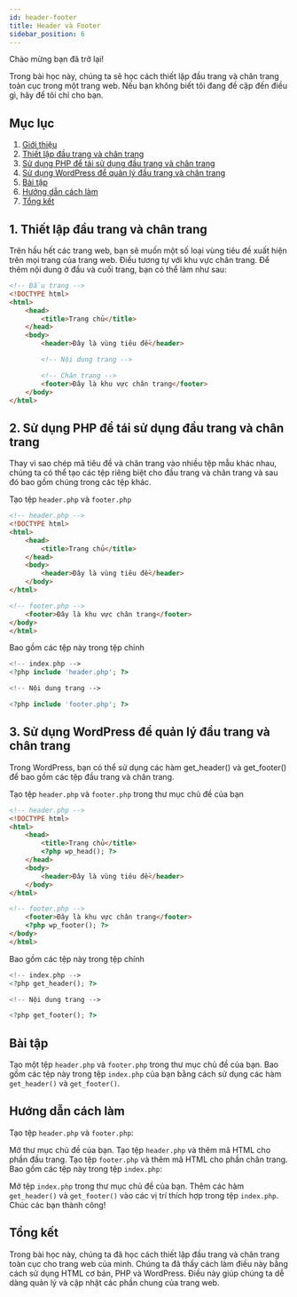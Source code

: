 ```yaml
---
id: header-footer
title: Header và Footer
sidebar_position: 6
---
```


Chào mừng bạn đã trở lại!

Trong bài học này, chúng ta sẽ học cách thiết lập đầu trang và chân trang toàn cục trong một trang web. Nếu bạn không biết tôi đang đề cập đến điều gì, hãy để tôi chỉ cho bạn.

## Mục lục

1. [Giới thiệu](#giới-thiệu)
2. [Thiết lập đầu trang và chân trang](#thiết-lập-đầu-trang-và-chân-trang)
3. [Sử dụng PHP để tái sử dụng đầu trang và chân trang](#sử-dụng-php-để-tái-sử-dụng-đầu-trang-và-chân-trang)
4. [Sử dụng WordPress để quản lý đầu trang và chân trang](#sử-dụng-wordpress-để-quản-lý-đầu-trang-và-chân-trang)
5. [Bài tập](#bài-tập)
6. [Hướng dẫn cách làm](#hướng-dẫn-cách-làm)
7. [Tổng kết](#tổng-kết)

## 1. Thiết lập đầu trang và chân trang

Trên hầu hết các trang web, bạn sẽ muốn một số loại vùng tiêu đề xuất hiện trên mọi trang của trang web. Điều tương tự với khu vực chân trang. Để thêm nội dung ở đầu và cuối trang, bạn có thể làm như sau:

```html
<!-- Đầu trang -->
<!DOCTYPE html>
<html>
    <head>
        <title>Trang chủ</title>
    </head>
    <body>
        <header>Đây là vùng tiêu đề</header>

        <!-- Nội dung trang -->

        <!-- Chân trang -->
        <footer>Đây là khu vực chân trang</footer>
    </body>
</html>
```

## 2. Sử dụng PHP để tái sử dụng đầu trang và chân trang

Thay vì sao chép mã tiêu đề và chân trang vào nhiều tệp mẫu khác nhau, chúng ta có thể tạo các tệp riêng biệt cho đầu trang và chân trang và sau đó bao gồm chúng trong các tệp khác.

Tạo tệp `header.php` và `footer.php`

```html
<!-- header.php -->
<!DOCTYPE html>
<html>
    <head>
        <title>Trang chủ</title>
    </head>
    <body>
        <header>Đây là vùng tiêu đề</header>
    </body>
</html>
```

```html
<!-- footer.php -->
    <footer>Đây là khu vực chân trang</footer>
</body>
</html>
```

Bao gồm các tệp này trong tệp chính

```php
<!-- index.php -->
<?php include 'header.php'; ?>

<!-- Nội dung trang -->

<?php include 'footer.php'; ?>
```

## 3. Sử dụng WordPress để quản lý đầu trang và chân trang

Trong WordPress, bạn có thể sử dụng các hàm get_header() và get_footer() để bao gồm các tệp đầu trang và chân trang.

Tạo tệp `header.php` và `footer.php` trong thư mục chủ đề của bạn

```html
<!-- header.php -->
<!DOCTYPE html>
<html>
    <head>
        <title>Trang chủ</title>
        <?php wp_head(); ?>
    </head>
    <body>
        <header>Đây là vùng tiêu đề</header>
    </body>
</html>
```

```html
<!-- footer.php -->
    <footer>Đây là khu vực chân trang</footer>
    <?php wp_footer(); ?>
</body>
</html>
```

Bao gồm các tệp này trong tệp chính

```php
<!-- index.php -->
<?php get_header(); ?>

<!-- Nội dung trang -->

<?php get_footer(); ?>
```

## Bài tập

Tạo một tệp `header.php` và `footer.php` trong thư mục chủ đề của bạn.
Bao gồm các tệp này trong tệp `index.php` của bạn bằng cách sử dụng các hàm `get_header()` và `get_footer()`.

## Hướng dẫn cách làm

Tạo tệp `header.php` và `footer.php`:

Mở thư mục chủ đề của bạn.
Tạo tệp `header.php` và thêm mã HTML cho phần đầu trang.
Tạo tệp `footer.php` và thêm mã HTML cho phần chân trang.
Bao gồm các tệp này trong tệp `index.php`:

Mở tệp `index.php` trong thư mục chủ đề của bạn.
Thêm các hàm `get_header()` và `get_footer()` vào các vị trí thích hợp trong tệp `index.php`.
Chúc các bạn thành công!

## Tổng kết

Trong bài học này, chúng ta đã học cách thiết lập đầu trang và chân trang toàn cục cho trang web của mình. Chúng ta đã thấy cách làm điều này bằng cách sử dụng HTML cơ bản, PHP và WordPress. Điều này giúp chúng ta dễ dàng quản lý và cập nhật các phần chung của trang web.
